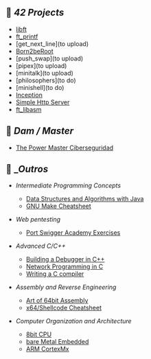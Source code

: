## :open_file_folder:    _42 Projects_
- [libft](https://github.com/sumxtx/Libft)
- [ft_printf](https://github.com/sumxtx/ft_printf)
- [get_next_line](to upload)
- [Born2beRoot](https://github.com/sumxtx/Born2beRoot)
- [push_swap](to upload)
- [pipex](to upload)
- [minitalk](to upload)
- [philosophers](to do)
- [minishell](to do)
- [Inception](https://github.com/sumxtx/Inception)
- [Simple Http Server](https://github.com/sumxtx/simplehttpserver)
- [ft_libasm](https://github.com/sumxtx/ft_libasm)

## :open_file_folder:    _Dam / Master_
- [The Power Master Ciberseguridad](https://github.com/sumxtx/thePowerMaster)

## :open_file_folder:    __Outros_

- _Intermediate Programming Concepts_
  - [Data Structures and Algorithms with Java](https://github.com/sumxtx/DSAJava)
  - [GNU Make Cheatsheet](https://github.com/sumxtx/gnuMakeCheatSheet)

- _Web pentesting_
  - [Port Swigger Academy Exercises](https://github.com/sumxtx/PortSwiggerAcademy)

- _Advanced C/C++_
  - [Building a Debugger in C++](https://github.com/sumxtx/yad)
  - [Network Programming in C](https://github.com/sumxtx/NetworkProgrammingC)
  - [Writing a C compiler](https://github.com/sumxtx/mini_C_Compiler)

- _Assembly and Reverse Engineering_
  - [Art of 64bit Assembly](https://github.com/sumxtx/ft_libasm/tree/main/msvc)  
  - [x64/Shellcode Cheatsheet](https://github.com/sumxtx/64bitAsmAndShellcode)

- _Computer Organization and Architecture_
  - [8bit CPU](https://github.com/sumxtx/8bitCPULogisimEVO)
  - [bare Metal Embedded](https://github.com/sumxtx/bareMetalEmbedded)
  - [ARM CortexMx](https://github.com/sumxtx/CortexMx_TaskScheduler)
